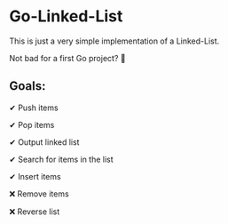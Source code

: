 # Go-Linked-List
This is just a very simple implementation of a Linked-List.

Not bad for a first Go project? 🤞


## Goals:
 ✔ Push items
 
 ✔ Pop items
 
 ✔ Output linked list
 
 ✔ Search for items in the list
 
 ✔ Insert items
 
 ❌ Remove items

 ❌ Reverse list
